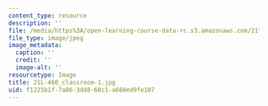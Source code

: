 ```yaml
---
content_type: resource
description: ''
file: /media/https%3A/open-learning-course-data-rc.s3.amazonaws.com/21l-460-medieval-literature-legends-of-arthur-fall-2013/f1225b1f7a863dd868c1a660ed9fe107_21L-460_classroom-1.jpg
file_type: image/jpeg
image_metadata:
  caption: ''
  credit: ''
  image-alt: ''
resourcetype: Image
title: 21L-460_classroom-1.jpg
uid: f1225b1f-7a86-3dd8-68c1-a660ed9fe107
---
```

